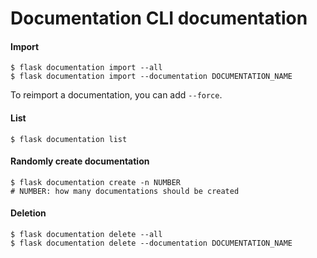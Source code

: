 # Documentation CLI documentation

#### Import

```shell
$ flask documentation import --all
$ flask documentation import --documentation DOCUMENTATION_NAME
```

To reimport a documentation, you can add `--force`.

#### List

```shell
$ flask documentation list
```

#### Randomly create documentation

```shell
$ flask documentation create -n NUMBER
# NUMBER: how many documentations should be created
```

#### Deletion

```shell
$ flask documentation delete --all
$ flask documentation delete --documentation DOCUMENTATION_NAME
```

